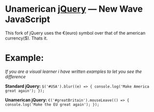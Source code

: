 Unamerican [jQuery](https://jquery.com/) — New Wave JavaScript
==================================================

This fork of jQuery uses the €(euro) symbol over that of the american currency($).
Thats it.

Example:
====
_If you are a visual learner i have written examples to let you see the difference_


__Standard jQuery:__
`$('#USA').blur((e) => {
    console.log('Make America great again');
});`

__Unamerican jQuery:__
`€('#greatBritain').mouseLeave(() => {
    console.log('Make the EU great again');
});`
